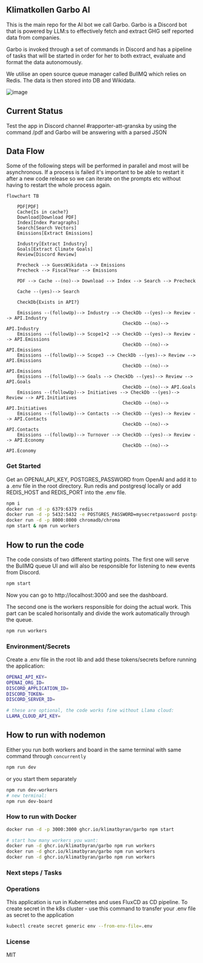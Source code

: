 ## Klimatkollen Garbo AI

This is the main repo for the AI bot we call Garbo. Garbo is a Discord bot that is powered by LLM:s to effectively fetch and extract GHG self reported data from companies.

Garbo is invoked through a set of commands in Discord and has a pipeline of tasks that will be started in order for her to both extract, evaluate and format the data autonomously.

We utilise an open source queue manager called BullMQ which relies on Redis. The data is then stored into DB and Wikidata.

![image](https://github.com/Klimatbyran/garbo/assets/395843/f3b4caa2-aa7d-4269-9436-3e725311052e)

## Current Status

Test the app in Discord channel #rapporter-att-granska by using the command /pdf <url> and Garbo will be answering with a parsed JSON

## Data Flow

Some of the following steps will be performed in parallel and most will be asynchronous. If a process is failed it's important to be able to restart it after a new code release so we can iterate on the prompts etc without having to restart the whole process again.

```mermaid
flowchart TB

    PDF[PDF]
    Cache{Is in cache?}
    Download[Download PDF]
    Index[Index Paragraphs]
    Search[Search Vectors]
    Emissions[Extract Emissions]

    Industry[Extract Industry]
    Goals[Extract Climate Goals]
    Review[Discord Review]

    Precheck --> GuessWikidata --> Emissions
    Precheck --> FiscalYear --> Emissions

    PDF --> Cache --(no)--> Download --> Index --> Search --> Precheck

    Cache --(yes)--> Search

    CheckDb{Exists in API?}

    Emissions --(followUp)--> Industry --> CheckDb --(yes)--> Review --> API.Industry
                                           CheckDb --(no)--> API.Industry
    Emissions --(followUp)--> Scope1+2 --> CheckDb --(yes)--> Review --> API.Emissions
                                           CheckDb --(no)--> API.Emissions
    Emissions --(followUp)--> Scope3 --> CheckDb --(yes)--> Review --> API.Emissions
                                           CheckDb --(no)--> API.Emissions
    Emissions --(followUp)--> Goals --> CheckDb --(yes)--> Review --> API.Goals
                                           CheckDb --(no)--> API.Goals
    Emissions --(followUp)--> Initiatives --> CheckDb --(yes)--> Review --> API.Initiatives
                                           CheckDb --(no)--> API.Initiatives
    Emissions --(followUp)--> Contacts --> CheckDb --(yes)--> Review --> API.Contacts
                                           CheckDb --(no)--> API.Contacts
    Emissions --(followUp)--> Turnover --> CheckDb --(yes)--> Review --> API.Economy
                                           CheckDb --(no)--> API.Economy

```

### Get Started

Get an OPENAI_API_KEY, POSTGRES_PASSWORD from OpenAI and add it to a .env file in the root directory. Run redis and postgresql locally or add REDIS_HOST and REDIS_PORT into the .env file.

```bash
npm i
docker run -d -p 6379:6379 redis
docker run -d -p 5432:5432 -e POSTGRES_PASSWORD=mysecretpassword postgres
docker run -d -p 8000:8000 chromadb/chroma
npm start & npm run workers
```

## How to run the code

The code consists of two different starting points. The first one will serve the BullMQ queue UI and will also be responsible for listening to new events from Discord.

```bash
npm start
```

Now you can go to http://localhost:3000 and see the dashboard.

The second one is the workers responsible for doing the actual work. This part can be scaled horisontally and divide the work automatically through the queue.

```bash
npm run workers
```

### Environment/Secrets

Create a .env file in the root lib and add these tokens/secrets before running the application:

```bash
OPENAI_API_KEY=
OPENAI_ORG_ID=
DISCORD_APPLICATION_ID=
DISCORD_TOKEN=
DISCORD_SERVER_ID=

# these are optional, the code works fine without Llama cloud:
LLAMA_CLOUD_API_KEY=
```

## How to run with nodemon

Either you run both workers and board in the same terminal with same command through `concurrently`

```bash
npm run dev
```

or you start them separately

```bash
npm run dev-workers
# new terminal:
npm run dev-board
```

### How to run with Docker

```bash
docker run -d -p 3000:3000 ghcr.io/klimatbyran/garbo npm start

# start how many workers you want:
docker run -d ghcr.io/klimatbyran/garbo npm run workers
docker run -d ghcr.io/klimatbyran/garbo npm run workers
docker run -d ghcr.io/klimatbyran/garbo npm run workers
```

### Next steps / Tasks

### Operations

This application is run in Kubernetes and uses FluxCD as CD pipeline. To create secret in the k8s cluster - use this command to transfer your .env file as secret to the application

```bash
kubectl create secret generic env --from-env-file=.env
```

### License

MIT
